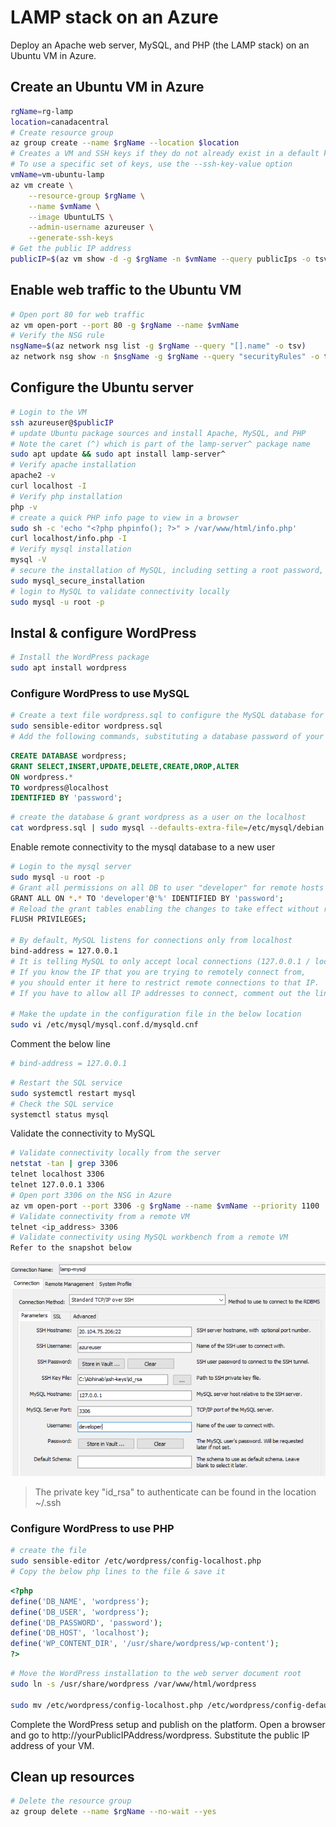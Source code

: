 # LAMP stack on an Azure
Deploy an Apache web server, MySQL, and PHP (the LAMP stack) on an Ubuntu VM in Azure.

## Create an Ubuntu VM in Azure
```bash
rgName=rg-lamp
location=canadacentral
# Create resource group
az group create --name $rgName --location $location
# Creates a VM and SSH keys if they do not already exist in a default key location (~/.ssh)
# To use a specific set of keys, use the --ssh-key-value option
vmName=vm-ubuntu-lamp
az vm create \
    --resource-group $rgName \
    --name $vmName \
    --image UbuntuLTS \
    --admin-username azureuser \
    --generate-ssh-keys
# Get the public IP address
publicIP=$(az vm show -d -g $rgName -n $vmName --query publicIps -o tsv)
```

## Enable web traffic to the Ubuntu VM
```bash
# Open port 80 for web traffic
az vm open-port --port 80 -g $rgName --name $vmName
# Verify the NSG rule
nsgName=$(az network nsg list -g $rgName --query "[].name" -o tsv)
az network nsg show -n $nsgName -g $rgName --query "securityRules" -o table
```

## Configure the Ubuntu server
```bash
# Login to the VM
ssh azureuser@$publicIP
# update Ubuntu package sources and install Apache, MySQL, and PHP
# Note the caret (^) which is part of the lamp-server^ package name
sudo apt update && sudo apt install lamp-server^
# Verify apache installation
apache2 -v
curl localhost -I
# Verify php installation
php -v
# create a quick PHP info page to view in a browser
sudo sh -c 'echo "<?php phpinfo(); ?>" > /var/www/html/info.php'
curl localhost/info.php -I
# Verify mysql installation
mysql -V
# secure the installation of MySQL, including setting a root password, run the mysql_secure_installation script
sudo mysql_secure_installation
# login to MySQL to validate connectivity locally
sudo mysql -u root -p
```

## Instal & configure WordPress
```bash
# Install the WordPress package
sudo apt install wordpress
```
### Configure WordPress to use MySQL
```bash
# Create a text file wordpress.sql to configure the MySQL database for WordPress
sudo sensible-editor wordpress.sql
# Add the following commands, substituting a database password of your choice. Save the file
```
```sql
CREATE DATABASE wordpress;
GRANT SELECT,INSERT,UPDATE,DELETE,CREATE,DROP,ALTER
ON wordpress.*
TO wordpress@localhost
IDENTIFIED BY 'password';
```
```bash
# create the database & grant wordpress as a user on the localhost
cat wordpress.sql | sudo mysql --defaults-extra-file=/etc/mysql/debian.cnf
```
Enable remote connectivity to the mysql database to a new user
```bash
# Login to the mysql server
sudo mysql -u root -p
# Grant all permissions on all DB to user "developer" for remote hosts (%)
GRANT ALL ON *.* TO 'developer'@'%' IDENTIFIED BY 'password';
# Reload the grant tables enabling the changes to take effect without restarting mysql service
FLUSH PRIVILEGES;

# By default, MySQL listens for connections only from localhost
bind-address = 127.0.0.1
# It is telling MySQL to only accept local connections (127.0.0.1 / localhost)
# If you know the IP that you are trying to remotely connect from, 
# you should enter it here to restrict remote connections to that IP.
# If you have to allow all IP addresses to connect, comment out the line

# Make the update in the configuration file in the below location
sudo vi /etc/mysql/mysql.conf.d/mysqld.cnf

```
Comment the below line
```bash
# bind-address = 127.0.0.1
```

```bash
# Restart the SQL service
sudo systemctl restart mysql
# Check the SQL service 
systemctl status mysql
```

Validate the connectivity to MySQL
```bash
# Validate connectivity locally from the server
netstat -tan | grep 3306
telnet localhost 3306
telnet 127.0.0.1 3306
# Open port 3306 on the NSG in Azure
az vm open-port --port 3306 -g $rgName --name $vmName --priority 1100
# Validate connectivity from a remote VM 
telnet <ip_address> 3306
# Validate connectivity using MySQL workbench from a remote VM
Refer to the snapshot below
```
![alt txt](/images/mysql-workbench-connectivity.png)

> The private key "id_rsa" to authenticate can be found in the location ~/.ssh

### Configure WordPress to use PHP
```bash
# create the file 
sudo sensible-editor /etc/wordpress/config-localhost.php
# Copy the below php lines to the file & save it
```
```php
<?php
define('DB_NAME', 'wordpress');
define('DB_USER', 'wordpress');
define('DB_PASSWORD', 'password');
define('DB_HOST', 'localhost');
define('WP_CONTENT_DIR', '/usr/share/wordpress/wp-content');
?>
```
```bash
# Move the WordPress installation to the web server document root
sudo ln -s /usr/share/wordpress /var/www/html/wordpress

sudo mv /etc/wordpress/config-localhost.php /etc/wordpress/config-default.php
```
Complete the WordPress setup and publish on the platform. Open a browser and go to http://yourPublicIPAddress/wordpress. Substitute the public IP address of your VM.

## Clean up resources
```bash
# Delete the resource group
az group delete --name $rgName --no-wait --yes
```
